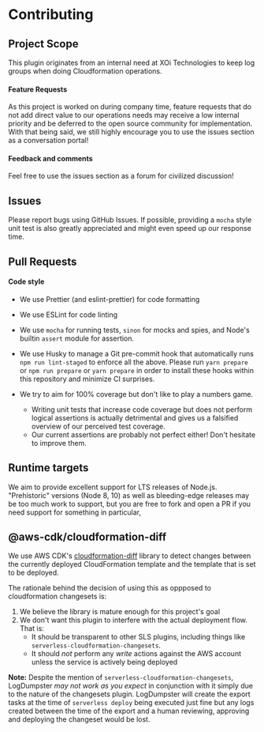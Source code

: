 # Contributing

## Project Scope

This plugin originates from an internal need at XOi Technologies to keep log groups when doing Cloudformation
operations.

#### Feature Requests

As this project is worked on during company time, feature requests that do not add direct value to
our operations needs may receive a low internal priority and be deferred to the open source community for implementation.
With that being said, we still highly encourage you to use the issues section as a conversation portal!

#### Feedback and comments

Feel free to use the issues section as a forum for civilized discussion!

## Issues

Please report bugs using GitHub Issues. If possible, providing a `mocha` style unit
test is also greatly appreciated and might even speed up our response time.

## Pull Requests

#### Code style

- We use Prettier (and eslint-prettier) for code formatting
- We use ESLint for code linting
- We use `mocha` for running tests, `sinon` for mocks and spies, and Node's builtin `assert` module for assertion.
- We use Husky to manage a Git pre-commit hook that automatically runs `npm run lint-staged` to enforce all the above.
  Please run `yarn prepare` or `npm run prepare` or `yarn prepare` in order to install these hooks
  within this repository and minimize CI surprises.

- We try to aim for 100% coverage but don't like to play a numbers game.
  - Writing unit tests that increase code coverage but does not perform logical assertions is actually
    detrimental and gives us a falsified overview of our perceived test coverage.
  - Our current assertions are probably not perfect either! Don't hesitate to improve them.

## Runtime targets

We aim to provide excellent support for LTS releases of Node.js.
"Prehistoric" versions (Node 8, 10) as well as bleeding-edge releases may be too much work to support,
but you are free to fork and open a PR if you need support for something in particular,

## @aws-cdk/cloudformation-diff

We use AWS CDK's [cloudformation-diff](https://www.npmjs.com/package/@aws-cdk/cloudformation-diff) library
to detect changes between the currently deployed CloudFormation template and the template that is set to be
deployed.

The rationale behind the decision of using this as oppposed to cloudformation changesets is:

1. We believe the library is mature enough for this project's goal
2. We don't want this plugin to interfere with the actual deployment flow. That is:
   - It should be transparent to other SLS plugins, including things like `serverless-cloudformation-changesets`.
   - It should _not_ perform any _write_ actions against the AWS account unless the service is actively being deployed

**Note:** Despite the mention of `serverless-cloudformation-changesets`,
LogDumpster _may not work as you expect_ in conjunction with it simply due to the nature of the changesets plugin. LogDumpster
will create the export tasks at the time of `serverless deploy` being executed just fine but any logs created
between the time of the export and a human reviewing, approving and deploying the changeset would be lost.
